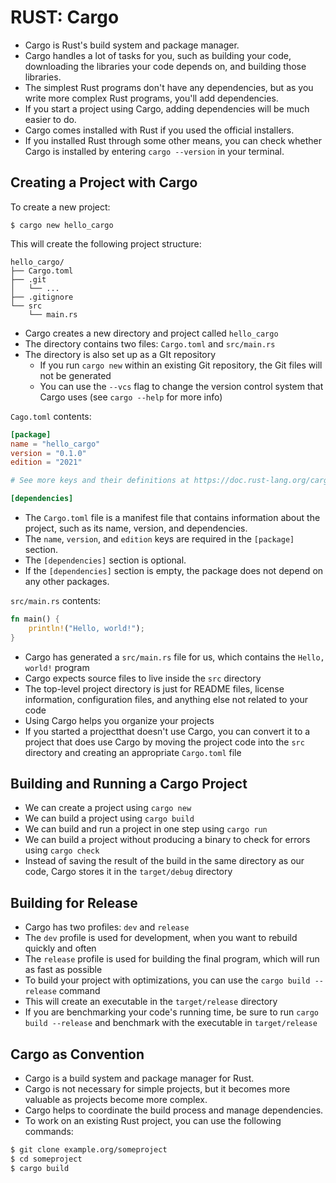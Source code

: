 # RUST: Cargo

- Cargo is Rust's build system and package manager.
- Cargo handles a lot of tasks for you, such as building your code, downloading the libraries your code depends on, and building those libraries.
- The simplest Rust programs don't have any dependencies, but as you write more complex Rust programs, you'll add dependencies.
- If you start a project using Cargo, adding dependencies will be much easier to do.
- Cargo comes installed with Rust if you used the official installers.
- If you installed Rust through some other means, you can check whether Cargo is installed by entering `cargo --version` in your terminal.

## Creating a Project with Cargo

To create a new project:

```
$ cargo new hello_cargo
```

This will create the following project structure:

```
hello_cargo/
├── Cargo.toml
├── .git
│   └── ...
├── .gitignore
└── src
    └── main.rs
```

- Cargo creates a new directory and project called `hello_cargo`
- The directory contains two files: `Cargo.toml` and `src/main.rs`
- The directory is also set up as a GIt repository
  - If you run `cargo new` within an existing Git repository, the Git files will not be generated
  - You can use the `--vcs` flag to change the version control system that Cargo uses (see `cargo --help` for more info)

`Cago.toml` contents:

```toml
[package]
name = "hello_cargo"
version = "0.1.0"
edition = "2021"

# See more keys and their definitions at https://doc.rust-lang.org/cargo/reference/manifest.html

[dependencies]
```

- The `Cargo.toml` file is a manifest file that contains information about the project, such as its name, version, and dependencies.
- The `name`, `version`, and `edition` keys are required in the `[package]` section.
- The `[dependencies]` section is optional.
- If the `[dependencies]` section is empty, the package does not depend on any other packages.

`src/main.rs` contents:

```rust
fn main() {
    println!("Hello, world!");
}
```

- Cargo has generated a `src/main.rs` file for us, which contains the `Hello, world!` program
- Cargo expects source files to live inside the `src` directory
- The top-level project directory is just for README files, license information, configuration files, and anything else not related to your code
- Using Cargo helps you organize your projects
- If you started a projectthat doesn't use Cargo, you can convert it to a project that does use Cargo by moving the project code into the `src` directory and creating an appropriate `Cargo.toml` file

## Building and Running a Cargo Project

- We can create a project using `cargo new`
- We can build a project using `cargo build`
- We can build and run a project in one step using `cargo run`
- We can build a project without producing a binary to check for errors using `cargo check`
- Instead of saving the result of the build in the same directory as our code, Cargo stores it in the `target/debug` directory

## Building for Release

- Cargo has two profiles: `dev` and `release`
- The `dev` profile is used for development, when you want to rebuild quickly and often
- The `release` profile is used for building the final program, which will run as fast as possible
- To build your project with optimizations, you can use the `cargo build --release` command
- This will create an executable in the `target/release` directory
- If you are benchmarking your code's running time, be sure to run `cargo build --release` and benchmark with the executable in `target/release`

## Cargo as Convention

- Cargo is a build system and package manager for Rust.
- Cargo is not necessary for simple projects, but it becomes more valuable as projects become more complex.
- Cargo helps to coordinate the build process and manage dependencies.
- To work on an existing Rust project, you can use the following commands:

```bash
$ git clone example.org/someproject
$ cd someproject
$ cargo build
```
